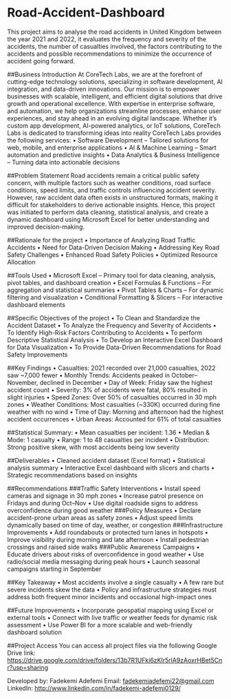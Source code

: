 # Road-Accident-Dashboard
This project aims to analyse the road accidents in United Kingdom between the year 2021 and 2022, it evaluates the frequency and severity of the accidents, the number of casualties involved, the factors contributing to the accidents and possible recommendations to minimize the occurrence of accident going forward. 

##Business Introduction
At CoreTech Labs, we are at the forefront of cutting-edge technology solutions, specializing in software development, AI integration, and data-driven innovations.
Our mission is to empower businesses with scalable, intelligent, and efficient digital solutions that drive growth and operational excellence. With expertise in enterprise software, and automation, we help organizations streamline processes, enhance user experiences, and stay ahead in an evolving digital landscape. Whether it’s custom app development, AI-powered analytics, or IoT solutions, CoreTech Labs is dedicated to transforming ideas into reality
CoreTech Labs provides the following services: 
•	Software Development – Tailored solutions for web, mobile, and enterprise applications 
•	AI & Machine Learning – Smart automation and predictive insights 
•	Data Analytics & Business Intelligence – Turning data into actionable decisions

##Problem Statement
Road accidents remain a critical public safety concern, with multiple factors such as weather conditions, road surface conditions, speed limits, and traffic controls influencing accident severity.
However, raw accident data often exists in unstructured formats, making it difficult for stakeholders to derive actionable insights.
Hence, this project was initiated to perform data cleaning, statistical analysis, and create a dynamic dashboard using Microsoft Excel for better understanding and improved decision-making.

##Rationale for the project
•	Importance of Analyzing Road Traffic Accidents
•	Need for Data-Driven Decision Making 
•	Addressing Key Road Safety Challenges 
•	Enhanced Road Safety Policies 
•	Optimized Resource Allocation


##Tools Used
•	Microsoft Excel – Primary tool for data cleaning, analysis, pivot tables, and dashboard creation
•	Excel Formulas & Functions – For aggregation and statistical summaries
•	Pivot Tables & Charts – For dynamic filtering and visualization
•	Conditional Formatting & Slicers – For interactive dashboard elements

##Specific Objectives of the project
•	To Clean and Standardize the Accident Dataset
•	To Analyze the Frequency and Severity of Accidents
•	To Identify High-Risk Factors Contributing to Accidents
•	To perform Descriptive Statistical Analysis
•	To Develop an Interactive Excel Dashboard for Data Visualization
•	To Provide Data-Driven Recommendations for Road Safety Improvements

##Key Findings
•	Casualties: 2021 recorded over 21,000 casualties, 2022 saw ~7,000 fewer
•	Monthly Trends: Accidents peaked in October–November, declined in December
•	Day of Week: Friday saw the highest accident count
•	Severity: 3% of accidents were fatal, 80% resulted in slight injuries
•	Speed Zones: Over 50% of casualties occurred in 30 mph zones
•	Weather Conditions: Most casualties (~330K) occurred during fine weather with no wind
•	Time of Day: Morning and afternoon had the highest accident occurrences
•	Urban Areas: Accounted for 61% of total casualties

##Statistical Summary:
•	Mean casualties per incident: 1.36
•	Median & Mode: 1 casualty
•	Range: 1 to 48 casualties per incident
•	Distribution: Strong positive skew, with most accidents being low severity


##Deliverables
•	Cleaned accident dataset (Excel format)
•	Statistical analysis summary
•	Interactive Excel dashboard with slicers and charts
•	Strategic recommendations based on insights

##Recommendations
 ###Traffic Safety Interventions
•	Install speed cameras and signage in 30 mph zones
•	Increase patrol presence on Fridays and during Oct–Nov
•	Use digital roadside signs to address overconfidence during good weather
###Policy Measures
•	Declare accident-prone urban areas as safety zones
•	Adjust speed limits dynamically based on time of day, weather, or congestion
###Infrastructure Improvements
•	Add roundabouts or protected turn lanes in hotspots
•	Improve visibility during morning and late afternoon
•	Install pedestrian crossings and raised side walks
###Public Awareness Campaigns
•	Educate drivers about risks of overconfidence in good weather
•	Use radio/social media messaging during peak hours
•	Launch seasonal campaigns starting in September

##Key Takeaway
•	Most accidents involve a single casualty
•	A few rare but severe incidents skew the data
•	Policy and infrastructure strategies must address both frequent minor incidents and occasional high-impact ones

##Future Improvements
•	Incorporate geospatial mapping using Excel or external tools
•	Connect with live traffic or weather feeds for dynamic risk assessment
•	Use Power BI for a more scalable and web-friendly dashboard solution

##Project Access
You can access all project files via the following Google Drive link:
https://drive.google.com/drive/folders/13b7R1UFki6zKIr5rlA9zAoxrHBet5Cnr?usp=sharing

Developed by: Fadekemi Adefemi
Email: fadekemiadefemi22@gmail.com 
LinkedIn: http://www.linkedin.com/in/fadekemi-adefemi0129/
